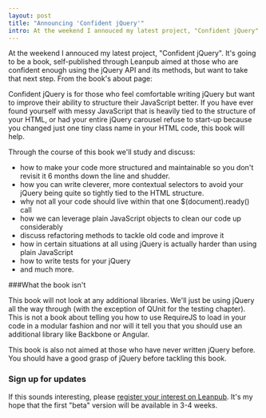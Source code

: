 ```yaml
---
layout: post
title: "Announcing 'Confident jQuery'"
intro: At the weekend I annouced my latest project, "Confident jQuery". It's going to be a book, self-published through Leanpub aimed at those who are confident enough using the jQuery API and its methods, but want to take that next step.
---
```


At the weekend I annouced my latest project, "Confident jQuery". It's going to be a book, self-published through Leanpub aimed at those who are confident enough using the jQuery API and its methods, but want to take that next step. From the book's about page:

Confident jQuery is for those who feel comfortable writing jQuery but want to improve their ability to structure their JavaScript better. If you have ever found yourself with messy JavaScript that is heavily tied to the structure of your HTML, or had your entire jQuery carousel refuse to start-up because you changed just one tiny class name in your HTML code, this book will help.

Through the course of this book we'll study and discuss:

- how to make your code more structured and maintainable so you don't revisit it 6 months down the line and shudder.
- how you can write cleverer, more contextual selectors to avoid your jQuery being quite so tightly tied to the HTML structure.
- why not all your code should live within that one $(document).ready() call
- how we can leverage plain JavaScript objects to clean our code up considerably
- discuss refactoring methods to tackle old code and improve it
- how in certain situations at all using jQuery is actually harder than using plain JavaScript
- how to write tests for your jQuery
- and much more.


###What the book isn't

This book will not look at any additional libraries. We'll just be using jQuery all the way through (with the exception of QUnit for the testing chapter). This is not a book about telling you how to use RequireJS to load in your code in a modular fashion and nor will it tell you that you should use an additional library like Backbone or Angular.

This book is also not aimed at those who have never written jQuery before. You should have a good grasp of jQuery before tackling this book.

### Sign up for updates
If this sounds interesting, please [register your interest on Leanpub](https://leanpub.com/confidentjquery). It's my hope that the first "beta" version will be available in 3-4 weeks.
